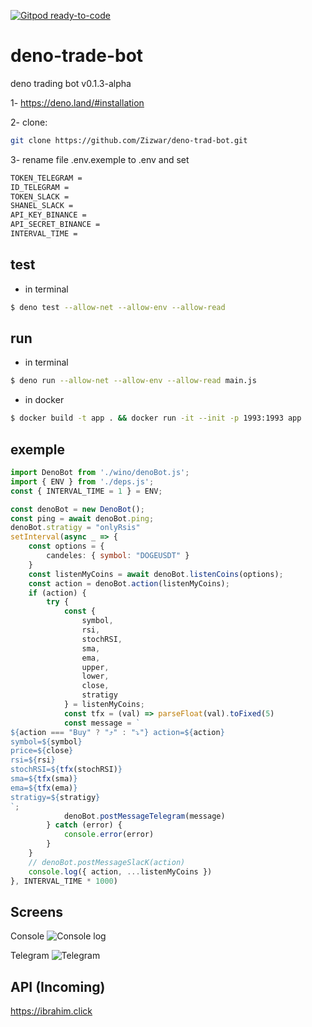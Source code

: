 [![Gitpod ready-to-code](https://img.shields.io/badge/Gitpod-ready--to--code-blue?logo=gitpod)](https://gitpod.io/#https://github.com/Zizwar/deno-trad-bot)
# deno-trade-bot
deno trading bot
v0.1.3-alpha

1- https://deno.land/#installation

2- clone: 
```sh 
git clone https://github.com/Zizwar/deno-trad-bot.git 
```

3- rename file .env.exemple to .env and set  
```sh 
TOKEN_TELEGRAM = 
ID_TELEGRAM = 
TOKEN_SLACK =
SHANEL_SLACK =
API_KEY_BINANCE = 
API_SECRET_BINANCE = 
INTERVAL_TIME = 
```
## test
 - in terminal
```sh
$ deno test --allow-net --allow-env --allow-read 
```
## run
 - in terminal
```sh
$ deno run --allow-net --allow-env --allow-read main.js
```
 - in docker 
 ```sh
$ docker build -t app . && docker run -it --init -p 1993:1993 app
```
## exemple

```ts
import DenoBot from './wino/denoBot.js';
import { ENV } from './deps.js';
const { INTERVAL_TIME = 1 } = ENV;

const denoBot = new DenoBot();
const ping = await denoBot.ping;
denoBot.stratigy = "onlyRsis"
setInterval(async _ => {
    const options = {
        candeles: { symbol: "DOGEUSDT" }
    }
    const listenMyCoins = await denoBot.listenCoins(options);
    const action = denoBot.action(listenMyCoins);
    if (action) {
        try {
            const {
                symbol,
                rsi,
                stochRSI,
                sma,
                ema,
                upper,
                lower,
                close,
                stratigy
            } = listenMyCoins;
            const tfx = (val) => parseFloat(val).toFixed(5)
            const message = `
${action === "Buy" ? "⤴️" : "⤵️"} action=${action}
symbol=${symbol}
price=${close}
rsi=${rsi}
stochRSI=${tfx(stochRSI)}
sma=${tfx(sma)}
ema=${tfx(ema)} 
stratigy=${stratigy}
`;
            denoBot.postMessageTelegram(message)
        } catch (error) {
            console.error(error)
        }
    }
    // denoBot.postMessageSlacK(action)
    console.log({ action, ...listenMyCoins })
}, INTERVAL_TIME * 1000)
```
##  Screens
Console
![Console log](https://raw.githubusercontent.com/Zizwar/deno-trading-bot/main/screens/denolog.jpg)

Telegram
![Telegram](https://raw.githubusercontent.com/Zizwar/deno-trading-bot/main/screens/denobottelegram.jpg)
##  API (Incoming)
https://ibrahim.click
